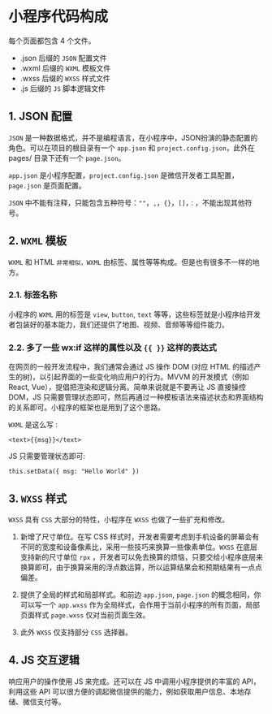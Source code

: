 # 小程序代码构成

每个页面都包含 4 个文件。

- .json 后缀的 `JSON` 配置文件
- .wxml 后缀的 `WXML` 模板文件
- .wxss 后缀的 `WXSS` 样式文件
- .js 后缀的 `JS` 脚本逻辑文件

## 1. JSON 配置

`JSON` 是一种数据格式，并不是编程语言，在小程序中，JSON扮演的静态配置的角色。可以在项目的根目录有一个 `app.json` 和 `project.config.json`，此外在 pages/ 目录下还有一个 `page.json`。

`app.json` 是小程序配置，`project.config.json` 是微信开发者工具配置，`page.json` 是页面配置。

`JSON` 中不能有注释，只能包含五种符号：`""`，`,`，`{}`，`[]`，`：`，不能出现其他符号。

## 2. `WXML` 模板

`WXML` 和 HTML `非常相似，WXML` 由标签、属性等等构成。但是也有很多不一样的地方。

### 2.1. 标签名称

小程序的 `WXML` 用的标签是 `view`, `button`, `text` 等等，这些标签就是小程序给开发者包装好的基本能力，我们还提供了地图、视频、音频等等组件能力。

### 2.2. 多了一些 wx:if 这样的属性以及 `{{ }}` 这样的表达式

在网页的一般开发流程中，我们通常会通过 JS 操作 DOM (对应 HTML 的描述产生的树)，以引起界面的一些变化响应用户的行为。MVVM 的开发模式（例如 React, Vue），提倡把渲染和逻辑分离。简单来说就是不要再让 JS 直接操控 DOM，JS 只需要管理状态即可，然后再通过一种模板语法来描述状态和界面结构的关系即可。小程序的框架也是用到了这个思路。

`WXML` 是这么写 :

```WXML
<text>{{msg}}</text>
```

JS 只需要管理状态即可:

```JS
this.setData({ msg: "Hello World" })
```

## 3. `WXSS` 样式

`WXSS` 具有 `CSS` 大部分的特性，小程序在 `WXSS` 也做了一些扩充和修改。

1. 新增了尺寸单位。在写 CSS 样式时，开发者需要考虑到手机设备的屏幕会有不同的宽度和设备像素比，采用一些技巧来换算一些像素单位。`WXSS` 在底层支持新的尺寸单位 `rpx` ，开发者可以免去换算的烦恼，只要交给小程序底层来换算即可，由于换算采用的浮点数运算，所以运算结果会和预期结果有一点点偏差。

2. 提供了全局的样式和局部样式。和前边 `app.json`, `page.json` 的概念相同，你可以写一个 `app.wxss` 作为全局样式，会作用于当前小程序的所有页面，局部页面样式 `page.wxss` 仅对当前页面生效。

3. 此外 `WXSS` 仅支持部分 `CSS` 选择器。

## 4. JS 交互逻辑

响应用户的操作使用 JS 来完成。还可以在 JS 中调用小程序提供的丰富的 API，利用这些 API 可以很方便的调起微信提供的能力，例如获取用户信息、本地存储、微信支付等。